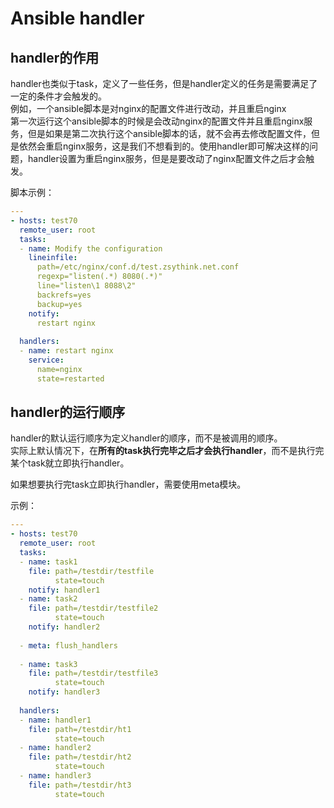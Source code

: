 # Ansible handler



## handler的作用

handler也类似于task，定义了一些任务，但是handler定义的任务是需要满足了一定的条件才会触发的。  
例如，一个ansible脚本是对nginx的配置文件进行改动，并且重启nginx  
第一次运行这个ansible脚本的时候是会改动nginx的配置文件并且重启nginx服务，但是如果是第二次执行这个ansible脚本的话，就不会再去修改配置文件，但是依然会重启nginx服务，这是我们不想看到的。使用handler即可解决这样的问题，handler设置为重启nginx服务，但是是要改动了nginx配置文件之后才会触发。

脚本示例：

```yaml
---
- hosts: test70
  remote_user: root
  tasks:
  - name: Modify the configuration
    lineinfile:
      path=/etc/nginx/conf.d/test.zsythink.net.conf
      regexp="listen(.*) 8080(.*)"
      line="listen\1 8088\2"
      backrefs=yes
      backup=yes
    notify:
      restart nginx
 
  handlers:
  - name: restart nginx
    service:
      name=nginx
      state=restarted
```



## handler的运行顺序

handler的默认运行顺序为定义handler的顺序，而不是被调用的顺序。  
实际上默认情况下，在**所有的task执行完毕之后才会执行handler**，而不是执行完某个task就立即执行handler。

如果想要执行完task立即执行handler，需要使用meta模块。

示例：

```yaml
---
- hosts: test70
  remote_user: root
  tasks:
  - name: task1
    file: path=/testdir/testfile
          state=touch
    notify: handler1
  - name: task2
    file: path=/testdir/testfile2
          state=touch
    notify: handler2
 
  - meta: flush_handlers
 
  - name: task3
    file: path=/testdir/testfile3
          state=touch
    notify: handler3
 
  handlers:
  - name: handler1
    file: path=/testdir/ht1
          state=touch
  - name: handler2
    file: path=/testdir/ht2
          state=touch
  - name: handler3
    file: path=/testdir/ht3
          state=touch
```







